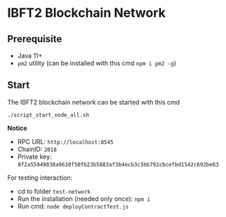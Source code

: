 # IBFT2 Blockchain Network

## Prerequisite

  - Java 11+
  - `pm2` utility (can be installed with this cmd `npm i pm2 -g`)

## Start

The IBFT2 blockchain network can be started with this cmd

`./script_start_node_all.sh`

**Notice**

  - RPC URL: `http://localhost:8545`
  - ChainID: `2018`
  - Private key: `8f2a55949038a9610f50fb23b5883af3b4ecb3c3bb792cbcefbd1542c692be63`

For testing interaction:
  - cd to folder `test-network`
  - Run the installation (needed only once): `npm i`
  - Run cmd: `node deployContractTest.js`


